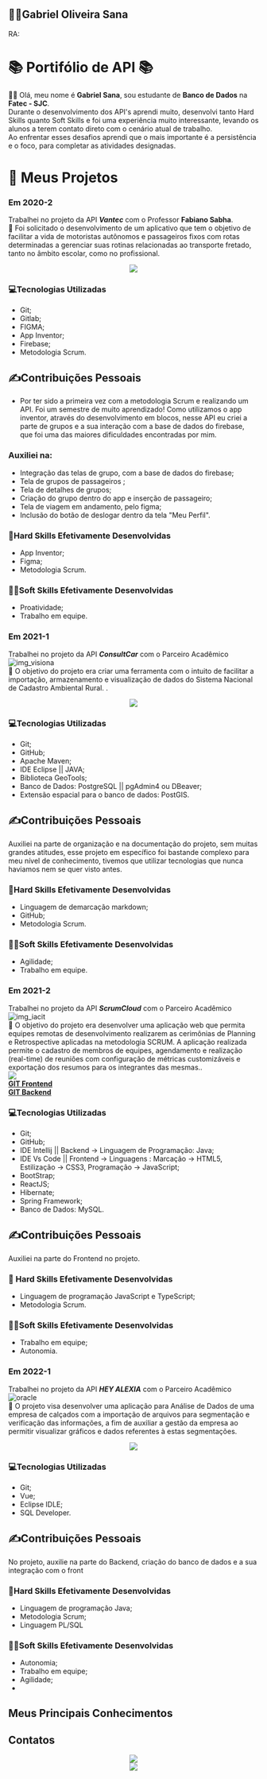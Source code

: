 ## **:man_student:Gabriel Oliveira Sana**
RA: 

# :books: Portifólio de API :books:


:student: Olá, meu nome é **Gabriel Sana**, sou estudante de **Banco de Dados** na **Fatec - SJC**.
<br>Durante o desenvolvimento dos API's aprendi muito, desenvolvi tanto Hard Skills quanto Soft Skills e foi uma experiência muito interessante, levando os alunos a terem contato direto com o cenário atual de trabalho.<br> Ao enfrentar esses desafios aprendi que o mais importante é a persistência e o foco, para completar as atividades designadas. 

# :briefcase: Meus Projetos

### Em 2020-2
Trabalhei no projeto da API ***Vantec*** com o Professor **Fabiano Sabha**.<br> 	:dart: Foi solicitado o desenvolvimento de um aplicativo que tem o objetivo de facilitar a vida de motoristas autônomos e passageiros fixos com rotas determinadas a gerenciar suas rotinas relacionadas ao transporte fretado, tanto no âmbito escolar, como no profissional. <br> 

[<center><img src="https://github.com/gabsana/Bertoti/blob/main/imagens/V_VanTec.jpg" /></center>](https://gitlab.com/vanzeiros-do-vale/vantec)
### :computer:Tecnologias Utilizadas
- Git;
- Gitlab;
- FIGMA;
- App Inventor;
- Firebase;
- Metodologia Scrum.

## :writing_hand:Contribuições Pessoais
- Por ter sido a primeira vez com a metodologia Scrum e realizando um API. Foi um semestre de muito aprendizado! Como utilizamos o app inventor, através do desenvolvimento em blocos, nesse API eu criei a parte de grupos e a sua interação com a base de dados do firebase, que foi uma das maiores dificuldades encontradas por mim.
### Auxiliei na:
- Integração das telas de grupo, com a base de dados do firebase;
- Tela de grupos de passageiros ;
- Tela de detalhes de grupos;
- Criação do grupo dentro do app e inserção de passageiro; 
- Tela de viagem em andamento, pelo figma;
- Inclusão do botão de deslogar dentro da tela "Meu Perfil".
### 	:brain:Hard Skills Efetivamente Desenvolvidas
- App Inventor;
- Figma;
- Metodologia Scrum.

### :mechanic:Soft Skills Efetivamente Desenvolvidas
- Proatividade; 
- Trabalho em equipe.


### Em 2021-1
Trabalhei no projeto da API ***ConsultCar*** com o Parceiro Acadêmico  ![img_visiona](https://github.com/gabsana/Bertoti/blob/main/imagens/Logo_Visiona.png)<br>
	:dart: O objetivo do projeto era criar uma ferramenta com o intuito de facilitar a importação, armazenamento e visualização de dados do Sistema Nacional de Cadastro Ambiental Rural.
.<br>
[<center><img src="https://github.com/gabsana/Bertoti/blob/main/imagens/LogoConsultCAR_50px.png" /></center>](https://github.com/equipe-tetris/ConsultCAR)

### :computer:Tecnologias Utilizadas
- Git;
- GitHub;
- Apache Maven;
- IDE Eclipse || JAVA;
- Biblioteca GeoTools;
- Banco de Dados: PostgreSQL || pgAdmin4 ou DBeaver;
- Extensão espacial para o banco de dados: PostGIS.

## :writing_hand:Contribuições Pessoais
Auxiliei na parte de organização e na documentação do projeto, sem muitas grandes atitudes, esse projeto em específico foi bastande complexo para meu nível de conhecimento, tivemos que utilizar tecnologias que nunca haviamos nem se quer visto antes.


### 	:brain:Hard Skills Efetivamente Desenvolvidas
- Linguagem de demarcação markdown;
- GitHub;
- Metodologia Scrum.

### :mechanic:Soft Skills Efetivamente Desenvolvidas
- Agilidade;
- Trabalho em equipe.

### Em 2021-2 
Trabalhei no projeto da API ***ScrumCloud*** com o Parceiro Acadêmico   ![img_iacit](https://github.com/gabsana/Bertoti/blob/main/imagens/iacit.jpg)<br> 	:dart: O objetivo do projeto era desenvolver uma aplicação web que permita equipes remotas de desenvolvimento realizarem as cerimônias de Planning e Retrospective aplicadas na metodologia SCRUM.
A aplicação realizada permite o cadastro de membros de equipes, agendamento e realização (real-time) de reuniões com configuração de métricas customizáveis e exportação dos resumos para os integrantes das mesmas.. <br>
![](https://github.com/gabsana/Bertoti/blob/main/imagens/icon-scrumcloud.png)<br>
[**GIT Frontend**](https://github.com/equipe-tetris/scrum-cloud-frontend ) <br>
[**GIT Backend**](https://github.com/equipe-tetris/scrum-cloud-backend )

### :computer:Tecnologias Utilizadas
- Git;
- GitHub;
- IDE Intellij || Backend -> Linguagem de Programação: Java;
- IDE Vs Code || Frontend -> Linguagens : Marcação -> HTML5, Estilização -> CSS3, Programação -> JavaScript;
- BootStrap;
- ReactJS;
- Hibernate;
- Spring Framework;
- Banco de Dados: MySQL.

## :writing_hand:Contribuições Pessoais
Auxiliei na parte do Frontend no projeto.

### 	:brain: Hard Skills Efetivamente Desenvolvidas
- Linguagem de programação JavaScript e TypeScript;
- Metodologia Scrum.

### :mechanic:Soft Skills Efetivamente Desenvolvidas
- Trabalho em equipe;
- Autonomia.

### Em 2022-1
Trabalhei no projeto da API ***HEY ALEXIA*** com o Parceiro Acadêmico ![oracle](https://github.com/gabsana/Bertoti/blob/main/imagens/oracle.jpeg)<br>	:dart: O projeto visa desenvolver uma aplicação para Análise de Dados de uma empresa de calçados com a importação de arquivos para segmentação e verificação das informações, a fim de auxiliar a gestão da empresa ao permitir visualizar gráficos e dados referentes à estas segmentações.<br>

[<center><img src="https://github.com/gabsana/Bertoti/blob/main/imagens/HEY_ALEXIA.png" /></center>](https://github.com/EquipeFatec)

### :computer:Tecnologias Utilizadas
- Git;
- Vue;
- Eclipse IDLE;
- SQL Developer.

## :writing_hand:Contribuições Pessoais
No projeto, auxilie na parte do Backend, criação do banco de dados e a sua integração com o front

### 	:brain:Hard Skills Efetivamente Desenvolvidas
- Linguagem de programação Java;
- Metodologia Scrum;
- Linguagem PL/SQL

### :mechanic:Soft Skills Efetivamente Desenvolvidas
- Autonomia;
- Trabalho em equipe;
- Agilidade;
-


## Meus Principais Conhecimentos

## Contatos
 [<center><img src="https://github.com/gabsana/Bertoti/blob/main/imagens/icons8-github-30.png" /></center>](https://github.com/gabsana)
 [<center><img src="https://github.com/gabsana/Bertoti/blob/main/imagens/linkedin.png" /></center>](https://www.linkedin.com/gabrielsana)




